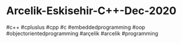 # Arcelik-Eskisehir-C++-Dec-2020
#c++
#cpluslus
#cpp
#c
#embeddedprogramming
#oop
#objectorientedprogramming
#arçelik
#arcelik
#programming
